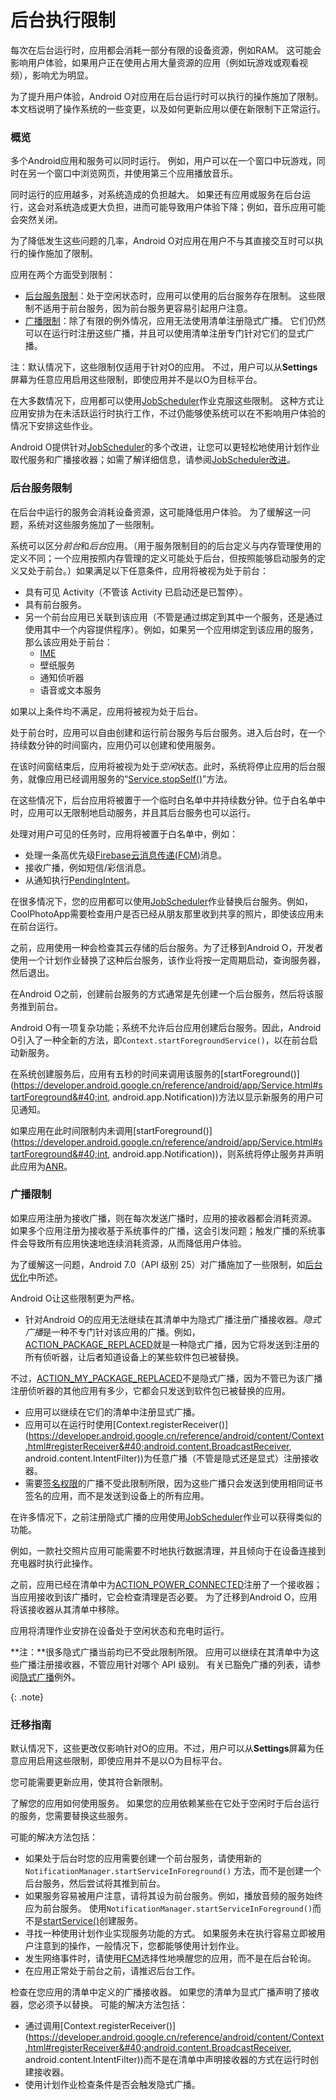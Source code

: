 # 后台执行限制

每次在后台运行时，应用都会消耗一部分有限的设备资源，例如RAM。 这可能会影响用户体验，如果用户正在使用占用大量资源的应用（例如玩游戏或观看视频），影响尤为明显。

为了提升用户体验，Android O对应用在后台运行时可以执行的操作施加了限制。本文档说明了操作系统的一些变更，以及如何更新应用以便在新限制下正常运行。

### 概览
多个Android应用和服务可以同时运行。 例如，用户可以在一个窗口中玩游戏，同时在另一个窗口中浏览网页，并使用第三个应用播放音乐。

同时运行的应用越多，对系统造成的负担越大。 如果还有应用或服务在后台运行，这会对系统造成更大负担，进而可能导致用户体验下降；例如，音乐应用可能会突然关闭。

为了降低发生这些问题的几率，Android O对应用在用户不与其直接交互时可以执行的操作施加了限制。

应用在两个方面受到限制：
* [后台服务限制](https://developer.android.google.cn/preview/features/background.html#services)：处于空闲状态时，应用可以使用的后台服务存在限制。 这些限制不适用于前台服务，因为前台服务更容易引起用户注意。
* [广播限制](https://developer.android.google.cn/preview/features/background.html#broadcasts)：除了有限的例外情况，应用无法使用清单注册隐式广播。 它们仍然可以在运行时注册这些广播，并且可以使用清单注册专门针对它们的显式广播。

注：默认情况下，这些限制仅适用于针对O的应用。 不过，用户可以从**Settings**屏幕为任意应用启用这些限制，即使应用并不是以O为目标平台。

在大多数情况下，应用都可以使用[JobScheduler](https://developer.android.google.cn/reference/android/app/job/JobScheduler.html)作业克服这些限制。 这种方式让应用安排为在未活跃运行时执行工作，不过仍能够使系统可以在不影响用户体验的情况下安排这些作业。

Android O提供针对[JobScheduler](https://developer.android.google.cn/reference/android/app/job/JobScheduler.html)的多个改进，让您可以更轻松地使用计划作业取代服务和广播接收器；如需了解详细信息，请参阅[JobScheduler改进](https://developer.android.google.cn/preview/api-overview.html#jobscheduler)。

### 后台服务限制
在后台中运行的服务会消耗设备资源，这可能降低用户体验。 为了缓解这一问题，系统对这些服务施加了一些限制。

系统可以区分*前台*和*后台*应用。（用于服务限制目的的后台定义与内存管理使用的定义不同；一个应用按照内存管理的定义可能处于后台，但按照能够启动服务的定义又处于前台。）如果满足以下任意条件，应用将被视为处于前台：
* 具有可见 Activity（不管该 Activity 已启动还是已暂停）。
* 具有前台服务。
* 另一个前台应用已关联到该应用（不管是通过绑定到其中一个服务，还是通过使用其中一个内容提供程序）。例如，如果另一个应用绑定到该应用的服务，那么该应用处于前台：
  * [IME](https://developer.android.google.cn/guide/topics/text/creating-input-method.html)
  * 壁纸服务
  * 通知侦听器
  * 语音或文本服务

如果以上条件均不满足，应用将被视为处于后台。

处于前台时，应用可以自由创建和运行前台服务与后台服务。进入后台时，在一个持续数分钟的时间窗内，应用仍可以创建和使用服务。

在该时间窗结束后，应用将被视为处于*空闲*状态。此时，系统将停止应用的后台服务，就像应用已经调用服务的“[Service.stopSelf()](https://developer.android.google.cn/reference/android/app/Service.html#stopSelf())”方法。

在这些情况下，后台应用将被置于一个临时白名单中并持续数分钟。位于白名单中时，应用可以无限制地启动服务，并且其后台服务也可以运行。

处理对用户可见的任务时，应用将被置于白名单中，例如：
* 处理一条高优先级[Firebase云消息传递(FCM)](https://firebase.google.cn/docs/cloud-messaging/)消息。
* 接收广播，例如短信/彩信消息。
* 从通知执行[PendingIntent](https://developer.android.google.cn/reference/android/app/PendingIntent.html)。

在很多情况下，您的应用都可以使用[JobScheduler](https://developer.android.google.cn/reference/android/app/job/JobScheduler.html)作业替换后台服务。例如，CoolPhotoApp需要检查用户是否已经从朋友那里收到共享的照片，即使该应用未在前台运行。

之前，应用使用一种会检查其云存储的后台服务。为了迁移到Android O，开发者使用一个计划作业替换了这种后台服务，该作业将按一定周期启动，查询服务器，然后退出。

在Android O之前，创建前台服务的方式通常是先创建一个后台服务，然后将该服务推到前台。

Android O有一项复杂功能；系统不允许后台应用创建后台服务。因此，Android O引入了一种全新的方法，即`Context.startForegroundService()`，以在前台启动新服务。

在系统创建服务后，应用有五秒的时间来调用该服务的[startForeground()](https://developer.android.google.cn/reference/android/app/Service.html#startForeground&#40;int, android.app.Notification&#41;)方法以显示新服务的用户可见通知。

如果应用在此时间限制内未调用[startForeground()](https://developer.android.google.cn/reference/android/app/Service.html#startForeground&#40;int, android.app.Notification&#41;)，则系统将停止服务并声明此应用为[ANR](https://developer.android.google.cn/training/articles/perf-anr.html)。

### 广播限制
如果应用注册为接收广播，则在每次发送广播时，应用的接收器都会消耗资源。 如果多个应用注册为接收基于系统事件的广播，这会引发问题；触发广播的系统事件会导致所有应用快速地连续消耗资源，从而降低用户体验。

为了缓解这一问题，Android 7.0（API 级别 25）对广播施加了一些限制，如[后台优化](https://developer.android.google.cn/topic/performance/background-optimization.html)中所述。

Android O让这些限制更为严格。
* 针对Android O的应用无法继续在其清单中为隐式广播注册广播接收器。*隐式广播*是一种不专门针对该应用的广播。例如，[ACTION_PACKAGE_REPLACED](https://developer.android.google.cn/reference/android/content/Intent.html#ACTION_PACKAGE_REPLACED)就是一种隐式广播，因为它将发送到注册的所有侦听器，让后者知道设备上的某些软件包已被替换。

不过，[ACTION_MY_PACKAGE_REPLACED](https://developer.android.google.cn/reference/android/content/Intent.html#ACTION_MY_PACKAGE_REPLACED)不是隐式广播，因为不管已为该广播注册侦听器的其他应用有多少，它都会只发送到软件包已被替换的应用。
* 应用可以继续在它们的清单中注册显式广播。
* 应用可以在运行时使用[Context.registerReceiver()](https://developer.android.google.cn/reference/android/content/Context.html#registerReceiver&#40;android.content.BroadcastReceiver, android.content.IntentFilter&#41;)为任意广播（不管是隐式还是显式）注册接收器。
* 需要[签名权限](https://developer.android.google.cn/guide/topics/manifest/permission-element.html#plevel)的广播不受此限制所限，因为这些广播只会发送到使用相同证书签名的应用，而不是发送到设备上的所有应用。

在许多情况下，之前注册隐式广播的应用使用[JobScheduler](https://developer.android.google.cn/reference/android/app/job/JobScheduler.html)作业可以获得类似的功能。

例如，一款社交照片应用可能需要不时地执行数据清理，并且倾向于在设备连接到充电器时执行此操作。

之前，应用已经在清单中为[ACTION_POWER_CONNECTED](https://developer.android.google.cn/reference/android/content/Intent.html#ACTION_POWER_CONNECTED)注册了一个接收器；当应用接收到该广播时，它会检查清理是否必要。 为了迁移到Android O，应用将该接收器从其清单中移除。

应用将清理作业安排在设备处于空闲状态和充电时运行。

**注：**很多隐式广播当前均已不受此限制所限。 应用可以继续在其清单中为这些广播注册接收器，不管应用针对哪个 API 级别。 有关已豁免广播的列表，请参阅[隐式广播](https://developer.android.google.cn/preview/features/background-broadcasts.html)例外。

{: .note}

### 迁移指南
默认情况下，这些更改仅影响针对O的应用。不过，用户可以从**Settings**屏幕为任意应用启用这些限制，即使应用并不是以O为目标平台。

您可能需要更新应用，使其符合新限制。

了解您的应用如何使用服务。 如果您的应用依赖某些在它处于空闲时于后台运行的服务，您需要替换这些服务。

可能的解决方法包括：
* 如果处于后台时您的应用需要创建一个前台服务，请使用新的`NotificationManager.startServiceInForeground()`
方法，而不是创建一个后台服务，然后尝试将其推到前台。
* 如果服务容易被用户注意，请将其设为前台服务。例如，播放音频的服务始终应为前台服务。
使用`NotificationManager.startServiceInForeground()`而不是[startService()](https://developer.android.google.cn/reference/android/content/Context.html#startService&#40;android.content.Intent&#41;)创建服务。
* 寻找一种使用计划作业实现服务功能的方式。 如果服务未在执行容易立即被用户注意到的操作，一般情况下，您都能够使用计划作业。
* 发生网络事件时，请使用[FCM](https://firebase.google.cn/docs/cloud-messaging/)选择性地唤醒您的应用，而不是在后台轮询。
* 在应用正常处于前台之前，请推迟后台工作。

检查在您应用的清单中定义的广播接收器。 如果您的清单为显式广播声明了接收器，您必须予以替换。 可能的解决方法包括：
* 通过调用[Context.registerReceiver()](https://developer.android.google.cn/reference/android/content/Context.html#registerReceiver&#40;android.content.BroadcastReceiver, android.content.IntentFilter&#41;)而不是在清单中声明接收器的方式在运行时创建接收器。
* 使用计划作业检查条件是否会触发隐式广播。
